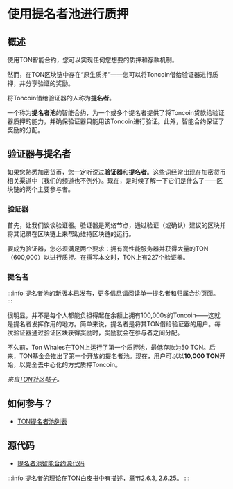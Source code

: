 # 使用提名者池进行质押

## 概述

使用TON智能合约，您可以实现任何您想要的质押和存款机制。

然而，在TON区块链中存在“原生质押”——您可以将Toncoin借给验证器进行质押，并分享验证的奖励。

将Toncoin借给验证器的人称为**提名者**。

一个称为**提名者池**的智能合约，为一个或多个提名者提供了将Toncoin贷款给验证器质押的能力，并确保验证器只能用该Toncoin进行验证。此外，智能合约保证了奖励的分配。

## 验证器与提名者

如果您熟悉加密货币，您一定听说过**验证器**和**提名者**。这些词经常出现在加密货币相关渠道中（我们的频道也不例外）。现在，是时候了解一下它们是什么了——区块链的两个主要参与者。

### 验证器

首先，让我们谈谈验证器。验证器是网络节点，通过验证（或确认）建议的区块并将其记录在区块链上来帮助维持区块链的运行。

要成为验证器，您必须满足两个要求：拥有高性能服务器并获得大量的TON（600,000）以进行质押。在撰写本文时，TON上有227个验证器。

### 提名者

:::info
提名者池的新版本已发布，更多信息请阅读单一提名者和归属合约页面。
:::

很明显，并不是每个人都能负担得起在余额上拥有100,000s的Toncoin——这就是提名者发挥作用的地方。简单来说，提名者是将其TON借给验证器的用户。每次验证器通过验证区块获得奖励时，奖励就会在参与者之间分配。

不久前，Ton Whales在TON上运行了第一个质押池，最低存款为50 TON。后来，TON基金会推出了第一个开放的提名者池。现在，用户可以以**10,000 TON**开始，以完全去中心化的方式质押Toncoin。

_来自[TON社区帖子](https://t.me/toncoin/543)。_

## 如何参与？

* [TON提名者池列表](https://tonvalidators.org/)

## 源代码

* [提名者池智能合约源代码](https://github.com/ton-blockchain/nominator-pool)

:::info
提名者的理论在[TON白皮书](https://docs.ton.org/ton.pdf)中有描述，章节2.6.3, 2.6.25。
:::
